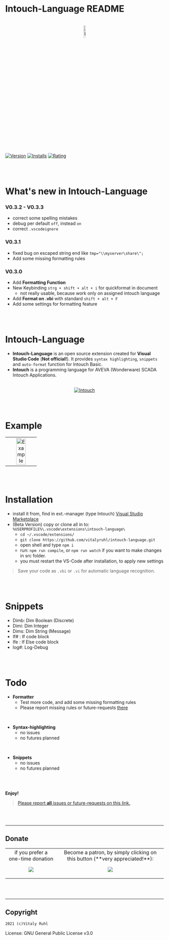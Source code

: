# Intouch-Language README

<p align="center">
  <br />
  <a title="Intouch-Language" href="https://github.com/vitalyruhl/intouch-language"><img src="https://raw.githubusercontent.com/vitalyruhl/intouch-language/master/images/logo.png" alt="Intouch-Language Logo" width="10%" /></a>
</p>

[![Version](https://vsmarketplacebadge.apphb.com/version/Vitaly-ruhl.intouch-language.svg)](https://marketplace.visualstudio.com/items?itemName=Vitaly-ruhl.intouch-language)
[![Installs](https://vsmarketplacebadge.apphb.com/installs-short/Vitaly-ruhl.intouch-language.svg)](https://marketplace.visualstudio.com/items?itemName=Vitaly-ruhl.intouch-language)
[![Rating](https://vsmarketplacebadge.apphb.com/rating/Vitaly-ruhl.intouch-language.svg)](https://marketplace.visualstudio.com/items?itemName=Vitaly-ruhl.intouch-language)

<br>
<br>

# What's new in Intouch-Language

### V0.3.2 - V0.3.3

- correct some spelling mistakes
- debug per default `off`, instead `on`
- correct `.vscodeignore`

### V0.3.1

- fixed bug on escaped string end like `tmp="\\myserver\share\";`
- Add some missing formatting rules

### V0.3.0

- Add **Formatting Function**
- New Keybinding `strg + shift + alt + i` for quickformat in document
  - not really usable, because work only on assigned intouch language
- Add **Format on .vbi** with standard `shift + alt + F`
- Add some settings for formatting feature

<br>
<br>

# Intouch-Language

- **Intouch-Language** is an open source extension created for **Visual Studio Code** (**Not official!**). It provides `syntax highlighting`, `snippets` and `auto-format` function for Intouch Basic.
- **Intouch** is a programming language for AVEVA (Wonderware) SCADA Intouch Applications.

<p align="center" bgcolor:=#3f3f3f>
  <br />
  <a title="Intouch" href="https://factorysoftware.de/"><img src="https://factorysoftware.de/resources/uploads/2020/02/wonderware-germany-austria-footer.png" alt="Intouch" /></a>   
</p>

<br>
<br>

# Example

<table align="center" width="100%" border="0">
  <tr>
    <td align="center" border="0">
    <a title="Intouch-Language" href="https://github.com/vitalyruhl/intouch-language"><img src="https://raw.githubusercontent.com/vitalyruhl/intouch-language/master/images/example.gif" alt="Example" width="60%" /></a>
    </td>
  </tr>
</table>

<br>
<br>

# Installation

- install it from, find in ext.-manager (type Intouch)
  [Visual Studio Marketplace](https://marketplace.visualstudio.com/items?itemName=Vitaly-ruhl.intouch-language)
- (Beta Version) copy or clone all in to: `%USERPROFILE%\.vscode\extensions\intouch-language\`
  - `cd ~/.vscode/extensions/`
  - `git clone https://github.com/vitalyruhl/intouch-language.git`
  - open shell and type `npm i`
  - run: `npm run compile`, or `npm run watch` if you want to make changes in src folder.
  - you must restart the VS-Code after installation, to apply new settings

> Save your code as `.vbi` or `.vi` for automatic language recognition.

<p align="center">
  <br />
  <br />
</p>

# Snippets

- Dimb: Dim Boolean (Discrete)
- Dimi: Dim Integer
- Dims: Dim String (Message)
- If# : If code block
- Ife : If Else code block
- log#: Log-Debug

<p align="center">
  <br />
  <br />
</p>

# Todo

- **Formatter**
  - Test more code, and add some missing formatting rules
  - Please report missing rules or future-requests [there](https://github.com/vitalyruhl/intouch-language/issues)

<br>

- **Syntax-highlighting**
  - no issues
  - no futures planned

<br>

- **Snippets**
  - no issues
  - no futures planned

<br>
<br>

**Enjoy!**

> [Please report **all** issues or future-requests on this link.](https://github.com/vitalyruhl/intouch-language/issues)

<br>
<br>

---

## Donate

<table align="center" width="100%" border="0" bgcolor:=#3f3f3f>
<tr align="center">
<td align="center">  
if you prefer a one-time donation

[![](https://www.paypalobjects.com/en_US/i/btn/btn_donateCC_LG.gif)](https://paypal.me/FamilieRuhl)

</td>

<td align="center">  
Become a patron, by simply clicking on this button (**very appreciated!**):

[![](https://c5.patreon.com/external/logo/become_a_patron_button.png)](https://www.patreon.com/join/6555448/checkout?ru=undefined)

</td>
</tr>
</table>

<br>
<br>

---

## Copyright

`2021 (c)Vitaly Ruhl`

License: GNU General Public License v3.0
